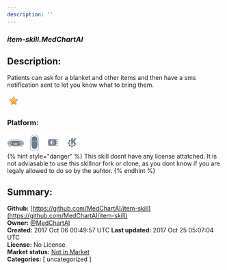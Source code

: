 ```yaml
---
description: ''
---
```


### _item-skill.MedChartAI_  
## Description:  
Patients can ask for a blanket and other items and then have a sms notification sent to let you know what to bring them.  
  
![](../.gitbook/assets/star.png)  
  
### Platform:  
 ![Mark I](../.gitbook/assets/mark-1-icon.png)  ![Mark II](../.gitbook/assets/mark-2-icon.png)  ![Picroft](../.gitbook/assets/picroft-icon.png)  ![plasmoid](../.gitbook/assets/kde.png)   
{% hint style="danger" %}
This skill dosnt have any license attatched. It is not adviasable to use this skillnor fork or clone, as you dont know if you are legaly allowed to do so by the auhtor.
{% endhint %}
  
## Summary:  
**Github:** [https://github.com/MedChartAI/item-skill](https://github.com/MedChartAI/item-skill)  
**Owner:** [@MedChartAI](https://github.com/MedChartAI)  
**Created:** 2017 Oct 06 00:49:57 UTC  **Last updated:** 2017 Oct 25 05:07:04 UTC  
**License:** No License  
**Market status:** [Not in Market](https://market.mycroft.ai/skill/)  
**Categories:** [ uncategorized ]   
